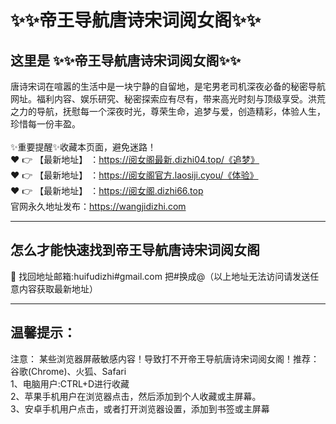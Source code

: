 # :sparkles::sparkles:帝王导航唐诗宋词阅女阁:sparkles::sparkles:
## 这里是 **:sparkles::sparkles:帝王导航唐诗宋词阅女阁:sparkles::sparkles:**<br>
唐诗宋词在喧嚣的生活中是一块宁静的自留地，是宅男老司机深夜必备的秘密导航网址。福利内容、娱乐研究、秘密探索应有尽有，带来高光时刻与顶级享受。洪荒之力的导航，抚慰每一个深夜时光，尊荣生命，追梦与爱，创造精彩，体验人生，珍惜每一份丰盈。<br><br>
✨重要提醒✨收藏本页面，避免迷路！<br>
❤️ 👉 【最新地址】 ：https://阅女阁最新.dizhi04.top/《追梦》<br>
❤️ 👉 【最新地址】 ：https://阅女阁官方.laosiji.cyou/《体验》<br>
❤️ 👉 【最新地址】 ：https://阅女阁.dizhi66.top<br>
官网永久地址发布：https://wangjidizhi.com<br>

---
## **怎么才能快速找到帝王导航唐诗宋词阅女阁**<br>

📧 找回地址邮箱:huifudizhi#gmail.com 把#换成@（以上地址无法访问请发送任意内容获取最新地址）<br>

---
## 温馨提示：
注意： 某些浏览器屏蔽敏感内容！导致打不开帝王导航唐诗宋词阅女阁！推荐：谷歌(Chrome)、火狐、Safari<br>
1、电脑用户:CTRL+D进行收藏<br>
2、苹果手机用户在浏览器点击，然后添加到个人收藏或主屏幕。<br>
3、安卓手机用户点击，或者打开浏览器设置，添加到书签或主屏幕
